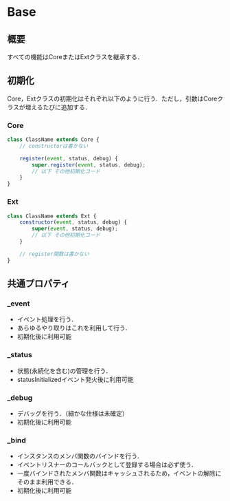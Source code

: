 # Base

## 概要
すべての機能はCoreまたはExtクラスを継承する．

## 初期化
Core，Extクラスの初期化はそれぞれ以下のように行う．ただし，引数はCoreクラスが増えるたびに追加する．

### Core
```js
class ClassName extends Core {
	// constructorは書かない

	register(event, status, debug) {
		super.register(event, status, debug);
		// 以下 その他初期化コード
	}
}
```

### Ext
```js
class ClassName extends Ext {
	constructor(event, status, debug) {
		super(event, status, debug);
		// 以下 その他初期化コード
	}

	// register関数は書かない
}
```

## 共通プロパティ
### _event
* イベント処理を行う．
* あらゆるやり取りはこれを利用して行う．
* 初期化後に利用可能

### _status
* 状態(永続化を含む)の管理を行う．
* statusInitializedイベント発火後に利用可能

### _debug
* デバッグを行う．（細かな仕様は未確定）
* 初期化後に利用可能

### _bind
* インスタンスのメンバ関数のバインドを行う．
* イベントリスナーのコールバックとして登録する場合は必ず使う．
* 一度バインドされたメンバ関数はキャッシュされるため，イベントの解除にそのまま利用できる．
* 初期化後に利用可能
